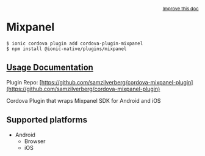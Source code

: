 <a style="float:right;font-size:12px;" href="http://github.com/danielsogl/awesome-cordova-plugins/edit/master/src/@awesome-cordova-plugins/plugins/mixpanel/index.ts#L3">
  Improve this doc
</a>

# Mixpanel

```
$ ionic cordova plugin add cordova-plugin-mixpanel
$ npm install @ionic-native/plugins/mixpanel
```

## [Usage Documentation](https://ionicframework.com/docs/native/mixpanel/)

Plugin Repo: [https://github.com/samzilverberg/cordova-mixpanel-plugin](https://github.com/samzilverberg/cordova-mixpanel-plugin)

Cordova Plugin that wraps Mixpanel SDK for Android and iOS

## Supported platforms

- Android
  - Browser
  - iOS
  


